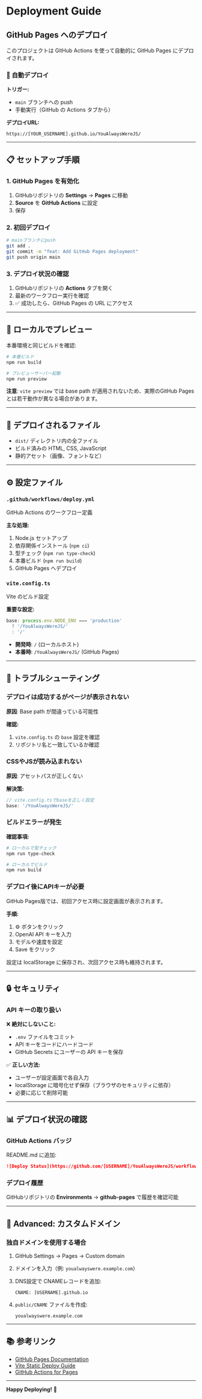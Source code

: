 # Deployment Guide

## GitHub Pages へのデプロイ

このプロジェクトは GitHub Actions を使って自動的に GitHub Pages にデプロイされます。

### 🚀 自動デプロイ

**トリガー:**
- `main` ブランチへの push
- 手動実行（GitHub の Actions タブから）

**デプロイURL:**
```
https://[YOUR_USERNAME].github.io/YouAlwaysWereJS/
```

---

## 📋 セットアップ手順

### 1. GitHub Pages を有効化

1. GitHubリポジトリの **Settings** → **Pages** に移動
2. **Source** を **GitHub Actions** に設定
3. 保存

### 2. 初回デプロイ

```bash
# mainブランチにpush
git add .
git commit -m "feat: Add GitHub Pages deployment"
git push origin main
```

### 3. デプロイ状況の確認

1. GitHubリポジトリの **Actions** タブを開く
2. 最新のワークフロー実行を確認
3. ✅ 成功したら、GitHub Pages の URL にアクセス

---

## 🔧 ローカルでプレビュー

本番環境と同じビルドを確認:

```bash
# 本番ビルド
npm run build

# プレビューサーバー起動
npm run preview
```

**注意**: `vite preview` では base path が適用されないため、実際のGitHub Pagesとは若干動作が異なる場合があります。

---

## 📁 デプロイされるファイル

- `dist/` ディレクトリ内の全ファイル
- ビルド済みの HTML, CSS, JavaScript
- 静的アセット（画像、フォントなど）

---

## ⚙️ 設定ファイル

### `.github/workflows/deploy.yml`
GitHub Actions のワークフロー定義

**主な処理:**
1. Node.js セットアップ
2. 依存関係インストール (`npm ci`)
3. 型チェック (`npm run type-check`)
4. 本番ビルド (`npm run build`)
5. GitHub Pages へデプロイ

### `vite.config.ts`
Vite のビルド設定

**重要な設定:**
```typescript
base: process.env.NODE_ENV === 'production' 
  ? '/YouAlwaysWereJS/' 
  : '/'
```

- **開発時**: `/` (ローカルホスト)
- **本番時**: `/YouAlwaysWereJS/` (GitHub Pages)

---

## 🐛 トラブルシューティング

### デプロイは成功するがページが表示されない

**原因**: Base path が間違っている可能性

**確認:**
1. `vite.config.ts` の `base` 設定を確認
2. リポジトリ名と一致しているか確認

### CSSやJSが読み込まれない

**原因**: アセットパスが正しくない

**解決策:**
```typescript
// vite.config.tsでbaseを正しく設定
base: '/YouAlwaysWereJS/'
```

### ビルドエラーが発生

**確認事項:**
```bash
# ローカルで型チェック
npm run type-check

# ローカルでビルド
npm run build
```

### デプロイ後にAPIキーが必要

GitHub Pages版では、初回アクセス時に設定画面が表示されます。

**手順:**
1. ⚙ ボタンをクリック
2. OpenAI API キーを入力
3. モデルや速度を設定
4. Save をクリック

設定は localStorage に保存され、次回アクセス時も維持されます。

---

## 🔒 セキュリティ

### API キーの取り扱い

❌ **絶対にしないこと:**
- `.env` ファイルをコミット
- API キーをコードにハードコード
- GitHub Secrets にユーザーの API キーを保存

✅ **正しい方法:**
- ユーザーが設定画面で各自入力
- localStorage に暗号化せず保存（ブラウザのセキュリティに依存）
- 必要に応じて削除可能

---

## 📊 デプロイ状況の確認

### GitHub Actions バッジ

README.md に追加:

```markdown
![Deploy Status](https://github.com/[USERNAME]/YouAlwaysWereJS/workflows/Deploy%20to%20GitHub%20Pages/badge.svg)
```

### デプロイ履歴

GitHubリポジトリの **Environments** → **github-pages** で履歴を確認可能

---

## 🚀 Advanced: カスタムドメイン

### 独自ドメインを使用する場合

1. GitHub Settings → Pages → Custom domain
2. ドメインを入力（例: `youalwayswere.example.com`）
3. DNS設定で CNAMEレコードを追加:
   ```
   CNAME: [USERNAME].github.io
   ```

4. `public/CNAME` ファイルを作成:
   ```
   youalwayswere.example.com
   ```

---

## 📚 参考リンク

- [GitHub Pages Documentation](https://docs.github.com/pages)
- [Vite Static Deploy Guide](https://vitejs.dev/guide/static-deploy.html)
- [GitHub Actions for Pages](https://github.com/actions/deploy-pages)

---

**Happy Deploying!** 🎉

